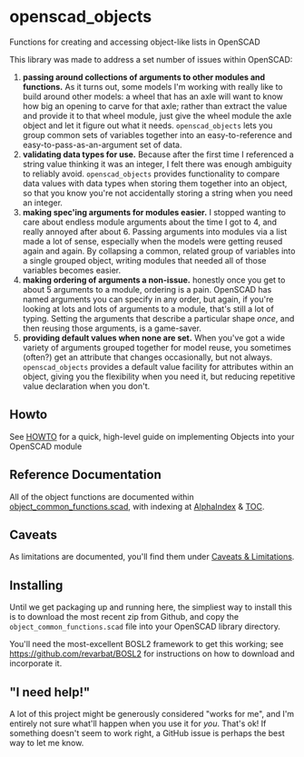 # openscad_objects
Functions for creating and accessing object-like lists in OpenSCAD

This library was made to address a set number of issues within OpenSCAD:

1. **passing around collections of arguments to other modules and functions.** As it turns out, some models I'm working with really like to build around other models: a wheel that has an axle will want to know how big an opening to carve for that axle; rather than extract the value and provide it to that wheel module, just give the wheel module the axle object and let it figure out what it needs. `openscad_objects` lets you group common sets of variables together into an easy-to-reference and easy-to-pass-as-an-argument set of data.
2. **validating data types for use.** Because after the first time I referenced a string value thinking it was an integer, I felt there was enough ambiguity to reliably avoid. `openscad_objects` provides functionality to compare data values with data types when storing them together into an object, so that you know you're not accidentally storing a string when you need an integer. 
3. **making spec'ing arguments for modules easier.** I stopped wanting to care about endless module arguments about the time I got to 4, and really annoyed after about 6. Passing arguments into modules via a list made a lot of sense, especially when the models were getting reused again and again. By collapsing a common, related group of variables into a single grouped object, writing modules that needed all of those variables becomes easier. 
4. **making ordering of arguments a non-issue.** honestly once you get to about 5 arguments to a module, ordering is a pain. OpenSCAD has named arguments you can specify in any order, but again, if you're looking at lots and lots of arguments to a module, that's still a lot of typing. Setting the arguments that describe a particular shape _once_, and then reusing those arguments, is a game-saver. 
5. **providing default values when none are set.** When you've got a wide variety of arguments grouped together for model reuse, you sometimes (often?) get an attribute that changes occasionally, but not always. `openscad_objects` provides a default value facility for attributes within an object, giving you the flexibility when you need it, but reducing repetitive value declaration when you don't. 

## Howto
See [HOWTO](HOWTO) for a quick, high-level guide on implementing Objects into your OpenSCAD module

## Reference Documentation
All of the object functions are documented within [object_common_functions.scad](https://github.com/jon-gilbert/openscad_objects/wiki/object_common_functions.scad), with indexing at [AlphaIndex](AlphaIndex) & [TOC](TOC).

## Caveats
As limitations are documented, you'll find them under [Caveats & Limitations](Caveats-&-Limitations).

## Installing
Until we get packaging up and running here, the simpliest way to install this is to download the most recent zip from Github, and copy the `object_common_functions.scad` file into your OpenSCAD library directory. 

You'll need the most-excellent BOSL2 framework to get this working; see https://github.com/revarbat/BOSL2 for instructions on how to download and incorporate it. 

## "I need help!"
A lot of this project might be generously considered "works for me", and I'm entirely not sure what'll happen when you use it for *you*. That's ok! If something doesn't seem to work right, a GitHub issue is perhaps the best way to let me know. 
